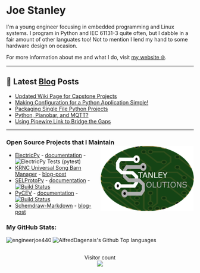 # Joe Stanley

I'm a young engineer focusing in embedded programming and Linux systems. I program in Python and IEC 61131-3 quite often,
but I dabble in a fair amount of other languates too! Not to mention I lend my hand to some hardware design on ocasion.

For more information about me and what I do, visit [my website 🌐](https://stanleysolutionsnw.com/).

---

## 📕 Latest [Blog](https://blog.stanleysolutionsnw.com) Posts
<!-- BLOG-POST-LIST:START -->
- [Updated Wiki Page for Capstone Projects](https://engineerjoe440.github.io/stanley-solutions-blog/updated-wiki-page-for-capstone-projects.html)
- [Making Configuration for a Python Application Simple!](https://engineerjoe440.github.io/stanley-solutions-blog/making-configuration-for-a-python-application-simple.html)
- [Packaging Single File Python Projects](https://engineerjoe440.github.io/stanley-solutions-blog/packaging-single-file-python-projects.html)
- [Python, Pianobar, and MQTT?](https://engineerjoe440.github.io/stanley-solutions-blog/python-pianobar-and-mqtt.html)
- [Using Pipewire Link to Bridge the Gaps](https://engineerjoe440.github.io/stanley-solutions-blog/using-pipewire-link-to-bridge-the-gaps.html)
<!-- BLOG-POST-LIST:END -->

---


### Open Source Projects that I Maintain <a href="https://stanleysolutionsnw.com"><img src="https://raw.githubusercontent.com/engineerjoe440/engineerjoe440/main/Images/StanleySolutions.png" width="250" alt="logo" align="right"></a>

- [ElectricPy](https://github.com/engineerjoe440/ElectricPy) - [documentation](https://electricpy.readthedocs.io/en/latest/) - ![ElectricPy Tests (pytest)](https://github.com/engineerjoe440/ElectricPy/workflows/pytest/badge.svg)
- [KRNC Universal Song Barn Manager](https://gitlab.stanleysolutionsnw.com/krnc/usb-manager) - [blog-post](https://blog.stanleysolutionsnw.com/the-ranch-gets-a-face-lift.html)
- [SELProtoPy](https://github.com/engineerjoe440/selprotopy) - [documentation](https://engineerjoe440.github.io/selprotopy/) - [![Build Status](http://jenkins.stanleysolutionsnw.com/buildStatus/icon?job=SELProtoPy-CI)](http://jenkins.stanleysolutionsnw.com/job/SELProtoPy-CI/)
- [PyCEV](https://github.com/engineerjoe440/pycev) - [documentation](https://pycev.readthedocs.io/en/latest/) - [![Build Status](https://jenkins.stanleysolutionsnw.com/buildStatus/icon?job=PyCEV-Functional-Test%2Fmain)](https://jenkins.stanleysolutionsnw.com/job/PyCEV-Functional-Test/job/main/)
- [Schemdraw-Markdown](https://github.com/engineerjoe440/schemdraw-markdown) - [blog-post](https://blog.stanleysolutionsnw.com/making-drawing-circuits-in-markdown-a-cinch.html)


### My GitHub Stats:

<p align="left"> <img src="https://github-readme-stats.vercel.app/api?username=engineerjoe440&show_icons=true&theme=gotham" alt="engineerjoe440" />
<img alt="AlfredDagenais's Github Top languages" src="https://github-readme-stats.vercel.app/api/top-langs/?username=engineerjoe440&layout=compact&theme=gotham" />

##
<p align="center"> 
  Visitor count<br>
  <img src="https://profile-counter.glitch.me/engineerjoe440/count.svg" />
</p>
